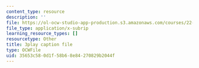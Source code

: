 ```yaml
---
content_type: resource
description: ''
file: https://ol-ocw-studio-app-production.s3.amazonaws.com/courses/22-01-introduction-to-nuclear-engineering-and-ionizing-radiation-fall-2016/35653c580d1f58b68e84270829b2044f_CjZjVUWMEz0.vtt
file_type: application/x-subrip
learning_resource_types: []
resourcetype: Other
title: 3play caption file
type: OCWFile
uid: 35653c58-0d1f-58b6-8e84-270829b2044f
---
```

